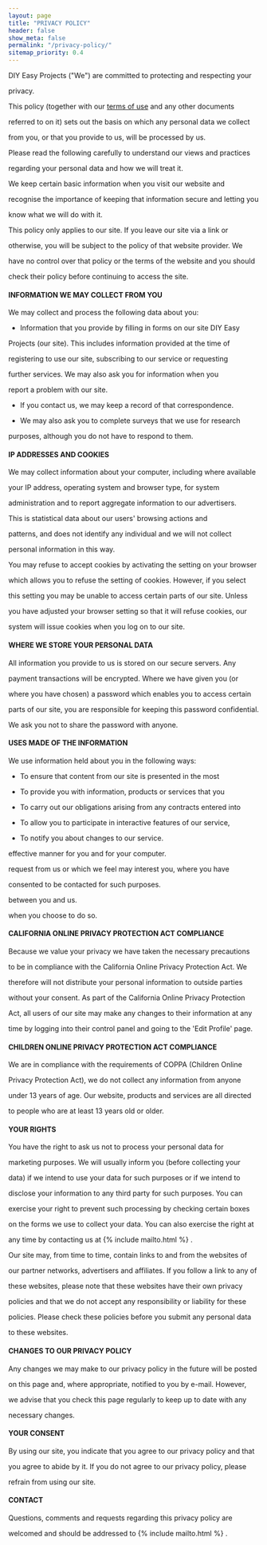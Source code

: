 ```yaml
---
layout: page
title: "PRIVACY POLICY"
header: false
show_meta: false
permalink: "/privacy-policy/"
sitemap_priority: 0.4
---
```


DIY Easy Projects ("We") are committed to protecting and respecting your

privacy.

This policy (together with our <a href="{{ site.url }}{{ site.baseurl }}/TermsOfWebsiteUse/">terms of use</a> and any other documents 

referred to on it) sets out the basis on which any personal data we collect 

from you, or that you provide to us, will be processed by us.

Please read the following carefully to understand our views and practices 

regarding your personal data and how we will treat it.

We keep certain basic information when you visit our website and 

recognise the importance of keeping that information secure and letting you 

know what we will do with it.

This policy only applies to our site. If you leave our site via a link or 

otherwise, you will be subject to the policy of that website provider. We 

have no control over that policy or the terms of the website and you should 

check their policy before continuing to access the site.

#### **INFORMATION WE MAY COLLECT FROM YOU**

We may collect and process the following data about you:

* Information that you provide by filling in forms on our site DIY Easy 

Projects (our site). This includes information provided at the time of 

registering to use our site, subscribing to our service or requesting 

further services. We may also ask you for information when you 

report a problem with our site.

* If you contact us, we may keep a record of that correspondence.

* We may also ask you to complete surveys that we use for research 

purposes, although you do not have to respond to them.

#### **IP ADDRESSES AND COOKIES**

We may collect information about your computer, including where available 

your IP address, operating system and browser type, for system 

administration and to report aggregate information to our advertisers.

This is statistical data about our users' browsing actions and 

patterns, and does not identify any individual and we will not collect 

personal information in this way.

You may refuse to accept cookies by activating the setting on your browser 

which allows you to refuse the setting of cookies. However, if you select 

this setting you may be unable to access certain parts of our site. Unless 

you have adjusted your browser setting so that it will refuse cookies, our 

system will issue cookies when you log on to our site.

#### **WHERE WE STORE YOUR PERSONAL DATA**

All information you provide to us is stored on our secure servers. Any 

payment transactions will be encrypted. Where we have given you (or 

where you have chosen) a password which enables you to access certain 

parts of our site, you are responsible for keeping this password confidential. 

We ask you not to share the password with anyone.

#### **USES MADE OF THE INFORMATION**

We use information held about you in the following ways:

* To ensure that content from our site is presented in the most 

* To provide you with information, products or services that you 

* To carry out our obligations arising from any contracts entered into 

* To allow you to participate in interactive features of our service, 

* To notify you about changes to our service.

effective manner for you and for your computer.

request from us or which we feel may interest you, where you have 

consented to be contacted for such purposes.

between you and us.

when you choose to do so.

#### **CALIFORNIA ONLINE PRIVACY PROTECTION ACT COMPLIANCE**

Because we value your privacy we have taken the necessary precautions 

to be in compliance with the California Online Privacy Protection Act. We 

therefore will not distribute your personal information to outside parties 

without your consent. As part of the California Online Privacy Protection 

Act, all users of our site may make any changes to their information at any 

time by logging into their control panel and going to the 'Edit Profile' page.

#### **CHILDREN ONLINE PRIVACY PROTECTION ACT COMPLIANCE**

We are in compliance with the requirements of COPPA (Children Online 

Privacy Protection Act), we do not collect any information from anyone 

under 13 years of age. Our website, products and services are all directed 

to people who are at least 13 years old or older.

#### **YOUR RIGHTS**

You have the right to ask us not to process your personal data for 

marketing purposes. We will usually inform you (before collecting your 

data) if we intend to use your data for such purposes or if we intend to 

disclose your information to any third party for such purposes. You can 

exercise your right to prevent such processing by checking certain boxes 

on the forms we use to collect your data. You can also exercise the right at 

any time by contacting us at {% include mailto.html %} .

Our site may, from time to time, contain links to and from the websites of 

our partner networks, advertisers and affiliates. If you follow a link to any of 

these websites, please note that these websites have their own privacy 

policies and that we do not accept any responsibility or liability for these 

policies. Please check these policies before you submit any personal data 

to these websites.

#### **CHANGES TO OUR PRIVACY POLICY**

Any changes we may make to our privacy policy in the future will be posted 

on this page and, where appropriate, notified to you by e-mail. However, 

we advise that you check this page regularly to keep up to date with any 

necessary changes.

#### **YOUR CONSENT**

By using our site, you indicate that you agree to our privacy policy and that 

you agree to abide by it. If you do not agree to our privacy policy, please 

refrain from using our site.

#### **CONTACT**

Questions, comments and requests regarding this privacy policy are 

welcomed and should be addressed to {% include mailto.html %} .